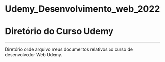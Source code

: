 # Udemy_Desenvolvimento_web_2022
  <h1>Diretório do Curso Udemy</h1>
  <hr>
  <p>Diretório onde arquivo meus documentos relativos ao curso de desenvolvedor Web Udemy.</p>
